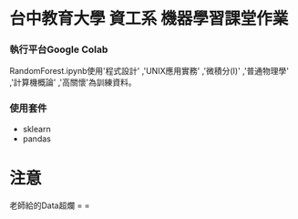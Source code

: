 # 台中教育大學 資工系 機器學習課堂作業

### 執行平台Google Colab
RandomForest.ipynb使用'程式設計' ,'UNIX應用實務' ,'微積分(I)'	,'普通物理學'	,'計算機概論'	,'高關懷'為訓練資料。

### 使用套件
- sklearn
- pandas

# 注意
老師給的Data超爛 = =

